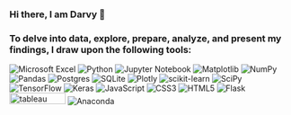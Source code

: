 ### Hi there, I am Darvy 👋

### To delve into data, explore, prepare, analyze, and present my findings, I draw upon the following tools:

![Microsoft Excel](https://img.shields.io/badge/Microsoft_Excel-217346?style=for-the-badge&logo=microsoft-excel&logoColor=white)
![Python](https://img.shields.io/badge/python-3670A0?style=for-the-badge&logo=python&logoColor=ffdd54)
![Jupyter Notebook](https://img.shields.io/badge/jupyter-%23FA0F00.svg?style=for-the-badge&logo=jupyter&logoColor=white)
![Matplotlib](https://img.shields.io/badge/Matplotlib-%23ffffff.svg?style=for-the-badge&logo=Matplotlib&logoColor=black)
![NumPy](https://img.shields.io/badge/numpy-%23013243.svg?style=for-the-badge&logo=numpy&logoColor=white)
![Pandas](https://img.shields.io/badge/pandas-%23150458.svg?style=for-the-badge&logo=pandas&logoColor=white)
![Postgres](https://img.shields.io/badge/postgres-%23316192.svg?style=for-the-badge&logo=postgresql&logoColor=white)
![SQLite](https://img.shields.io/badge/sqlite-%2307405e.svg?style=for-the-badge&logo=sqlite&logoColor=white)
![Plotly](https://img.shields.io/badge/Plotly-%233F4F75.svg?style=for-the-badge&logo=plotly&logoColor=white)
![scikit-learn](https://img.shields.io/badge/scikit--learn-%23F7931E.svg?style=for-the-badge&logo=scikit-learn&logoColor=white)
![SciPy](https://img.shields.io/badge/SciPy-%230C55A5.svg?style=for-the-badge&logo=scipy&logoColor=%white)
![TensorFlow](https://img.shields.io/badge/TensorFlow-%23FF6F00.svg?style=for-the-badge&logo=TensorFlow&logoColor=white)
![Keras](https://img.shields.io/badge/Keras-%23D00000.svg?style=for-the-badge&logo=Keras&logoColor=white)
![JavaScript](https://img.shields.io/badge/javascript-%23323330.svg?style=for-the-badge&logo=javascript&logoColor=%23F7DF1E)
![CSS3](https://img.shields.io/badge/css3-%231572B6.svg?style=for-the-badge&logo=css3&logoColor=white)
![HTML5](https://img.shields.io/badge/html5-%23E34F26.svg?style=for-the-badge&logo=html5&logoColor=white)
![Flask](https://img.shields.io/badge/flask-%23000.svg?style=for-the-badge&logo=flask&logoColor=white)
<img alt="tableau" src="https://upload.wikimedia.org/wikipedia/commons/thumb/4/4b/Tableau_Logo.png/1600px-Tableau_Logo.png" height="20\1" width="100" />
![Anaconda](https://img.shields.io/badge/Anaconda-%2344A833.svg?style=for-the-badge&logo=anaconda&logoColor=white)



<!--
**Dav5T/Dav5T** is a ✨ _special_ ✨ repository because its `README.md` (this file) appears on your GitHub profile.

link for the counter: https://github.com/antonkomarev/github-profile-views-counter
Here are some ideas to get you started:
![](https://komarev.com/ghpvc/?username=Dav5T&color=blue&style=flat-square)

badge links: https://github.com/Ileriayo/markdown-badges?tab=readme-ov-file#tips

- 🔭 I’m currently working on ...
- 🌱 I’m currently learning ...
- 👯 I’m looking to collaborate on ...
- 🤔 I’m looking for help with ...
- 💬 Ask me about ...
- 📫 How to reach me: ...
- 😄 Pronouns: ...
- ⚡ Fun fact: ...
-->
